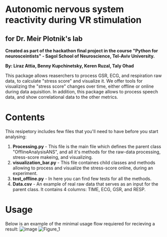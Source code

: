 # Autonomic nervous system reactivity during VR stimulation
## for Dr. Meir Plotnik's lab

**Created as part of the hackathon final project in the course "Python for neurosceintists" - Sagol School of Neuroscience, Tel-Aviv University.**

**By: Liraz Attia, Benny Kupchinetsky, Keren Ruzal, Taly Ohad**

This package allows reaserchers to process GSR, ECG, and respiration raw data, to calculate "stress score" and visualize it.
We offer tools for visualizing the "stress score" changes over time, either offline or online during data aquisition.
In addition, this package allows to process speech data, and show correlational data to the other metrics.


# Contents
This resipetory includes few files that you'll need to have before you start analysing:
1. **Processing.py** - This file is the main file which defines the parent class "OfflineAnalysisANS", and all it's methods for the raw-data processing, stress-score makeing, and visualizing.
2. **visualization_bar.py** - This file containes child classes and methods allowing to process and visualize the stress-score online, during an experiment.
3. **test_offline.py** - In here you can find few tests for all the methods.
4. **Data.csv** - An example of real raw data that serves as an input for the parent class. It contains 4 columns: TIME, ECG, GSR, and RESP.

# Usage
Below is an example of the minimal usage flow requiered for recieving a result:
![image](https://user-images.githubusercontent.com/80268425/124131136-2a98da80-da88-11eb-955e-5ae613510586.png)
![Figure_1](https://user-images.githubusercontent.com/80268425/124130351-5798bd80-da87-11eb-9acb-3b74b36ad556.png)
